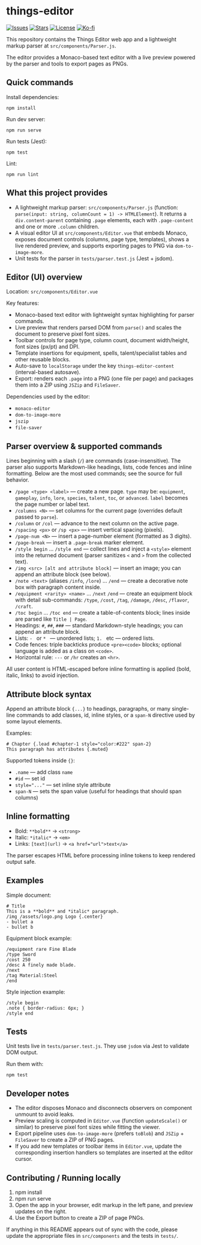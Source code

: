 # things-editor

[![Issues](https://img.shields.io/github/issues/VoltaicGRiD/utopia-things-editor?style=flat-square)](https://github.com/VoltaicGRiD/utopia-things-editor/issues)
[![Stars](https://img.shields.io/github/stars/VoltaicGRiD/utopia-things-editor?style=flat-square)](https://github.com/VoltaicGRiD/utopia-things-editor/stargazers)
[![License](https://img.shields.io/github/license/VoltaicGRiD/utopia-things-editor?style=flat-square)](https://github.com/VoltaicGRiD/utopia-things-editor/blob/main/LICENSE)
[![Ko-fi](https://ko-fi.com/img/githubbutton_sm.svg)](https://ko-fi.com/voltaicgrid)

This repository contains the Things Editor web app and a lightweight markup parser at `src/components/Parser.js`.

The editor provides a Monaco-based text editor with a live preview powered by the parser and tools to export pages as PNGs.

## Quick commands

Install dependencies:

```pwsh
npm install
```

Run dev server:

```pwsh
npm run serve
```

Run tests (Jest):

```pwsh
npm test
```

Lint:

```pwsh
npm run lint
```

## What this project provides

- A lightweight markup parser: `src/components/Parser.js` (function: `parse(input: string, columnCount = 1) -> HTMLElement`). It returns a `div.content-parent` containing `.page` elements, each with `.page-content` and one or more `.column` children.
- A visual editor UI at `src/components/Editor.vue` that embeds Monaco, exposes document controls (columns, page type, templates), shows a live rendered preview, and supports exporting pages to PNG via `dom-to-image-more`.
- Unit tests for the parser in `tests/parser.test.js` (Jest + jsdom).

## Editor (UI) overview

Location: `src/components/Editor.vue`

Key features:
- Monaco-based text editor with lightweight syntax highlighting for parser commands.
- Live preview that renders parsed DOM from `parse()` and scales the document to preserve pixel font sizes.
- Toolbar controls for page type, column count, document width/height, font sizes (px/pt) and DPI.
- Template insertions for equipment, spells, talent/specialist tables and other reusable blocks.
- Auto-save to `localStorage` under the key `things-editor-content` (interval-based autosave).
- Export: renders each `.page` into a PNG (one file per page) and packages them into a ZIP using `JSZip` and `FileSaver`.

Dependencies used by the editor:
- `monaco-editor`
- `dom-to-image-more`
- `jszip`
- `file-saver`

## Parser overview & supported commands

Lines beginning with a slash (`/`) are commands (case-insensitive). The parser also supports Markdown-like headings, lists, code fences and inline formatting. Below are the most used commands; see the source for full behavior.

- `/page <type> <label>` — create a new page. `type` may be: `equipment`, `gameplay`, `info`, `lore`, `species`, `talent`, `toc`, or `advanced`. `label` becomes the page number or label text.
- `/columns <N>` — set columns for the current page (overrides default passed to `parse`).
- `/column` or `/col` — advance to the next column on the active page.
- `/spacing <px>` or `/sp <px>` — insert vertical spacing (pixels).
- `/page-num <N>` — insert a page-number element (formatted as 3 digits).
- `/page-break` — insert a `.page-break` marker element.
- `/style begin` ... `/style end` — collect lines and inject a `<style>` element into the returned document (parser sanitizes `<` and `>` from the collected text).
- `/img <src> [alt and attribute block]` — insert an image; you can append an attribute block (see below).
- `/note <text>` (aliases `/info`, `/lore`) ... `/end` — create a decorative note box with paragraph content inside.
- `/equipment <rarity> <name>` ... `/next` `/end` — create an equipment block with detail sub-commands: `/type`, `/cost`, `/tag`, `/damage`, `/desc`, `/flavor`, `/craft`.
- `/toc begin` ... `/toc end` — create a table-of-contents block; lines inside are parsed like `Title | Page`.
- Headings: `#`, `##`, `###` — standard Markdown-style headings; you can append an attribute block.
- Lists: `- ` or `* ` — unordered lists; `1. ` etc — ordered lists.
- Code fences: triple backticks produce `<pre><code>` blocks; optional language is added as a class on `<code>`.
- Horizontal rule: `---` or `/hr` creates an `<hr>`.

All user content is HTML-escaped before inline formatting is applied (bold, italic, links) to avoid injection.

## Attribute block syntax

Append an attribute block `{...}` to headings, paragraphs, or many single-line commands to add classes, id, inline styles, or a `span-N` directive used by some layout elements.

Examples:

```
# Chapter {.lead #chapter-1 style="color:#222" span-2}
This paragraph has attributes {.muted}
```

Supported tokens inside `{}`:
- `.name` — add class `name`
- `#id` — set id
- `style="..."` — set inline style attribute
- `span-N` — sets the span value (useful for headings that should span columns)

## Inline formatting

- Bold: `**bold**` → `<strong>`
- Italic: `*italic*` → `<em>`
- Links: `[text](url)` → `<a href="url">text</a>`

The parser escapes HTML before processing inline tokens to keep rendered output safe.

## Examples

Simple document:

```
# Title
This is a **bold** and *italic* paragraph.
/img /assets/logo.png Logo {.center}
- bullet a
- bullet b
```

Equipment block example:

```
/equipment rare Fine Blade
/type Sword
/cost 250
/desc A finely made blade.
/next
/tag Material:Steel
/end
```

Style injection example:

```
/style begin
.note { border-radius: 6px; }
/style end
```

## Tests

Unit tests live in `tests/parser.test.js`. They use `jsdom` via Jest to validate DOM output.

Run them with:

```pwsh
npm test
```

## Developer notes

- The editor disposes Monaco and disconnects observers on component unmount to avoid leaks.
- Preview scaling is computed in `Editor.vue` (function `updateScale()` or similar) to preserve pixel font sizes while fitting the viewer.
- Export pipeline uses `dom-to-image-more` (prefers `toBlob`) and `JSZip` + `FileSaver` to create a ZIP of PNG pages.
- If you add new templates or toolbar items in `Editor.vue`, update the corresponding insertion handlers so templates are inserted at the editor cursor.

## Contributing / Running locally

1. npm install
2. npm run serve
3. Open the app in your browser, edit markup in the left pane, and preview updates on the right.
4. Use the Export button to create a ZIP of page PNGs.

If anything in this README appears out of sync with the code, please update the appropriate files in `src/components` and the tests in `tests/`.
